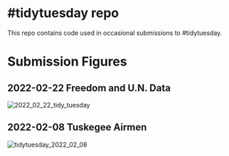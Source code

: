 # #tidytuesday repo

This repo contains code used in occasional submissions to #tidytuesday. 


# Submission Figures

## 2022-02-22 Freedom and U.N. Data

![2022_02_22_tidy_tuesday](https://user-images.githubusercontent.com/35930477/155411642-2586f54b-b381-4413-97d2-848641240981.png)

## 2022-02-08 Tuskegee Airmen


![tidytuesday_2022_02_08](https://user-images.githubusercontent.com/35930477/154818468-3be7f01f-524b-4479-bc2f-989536ea758b.png)
